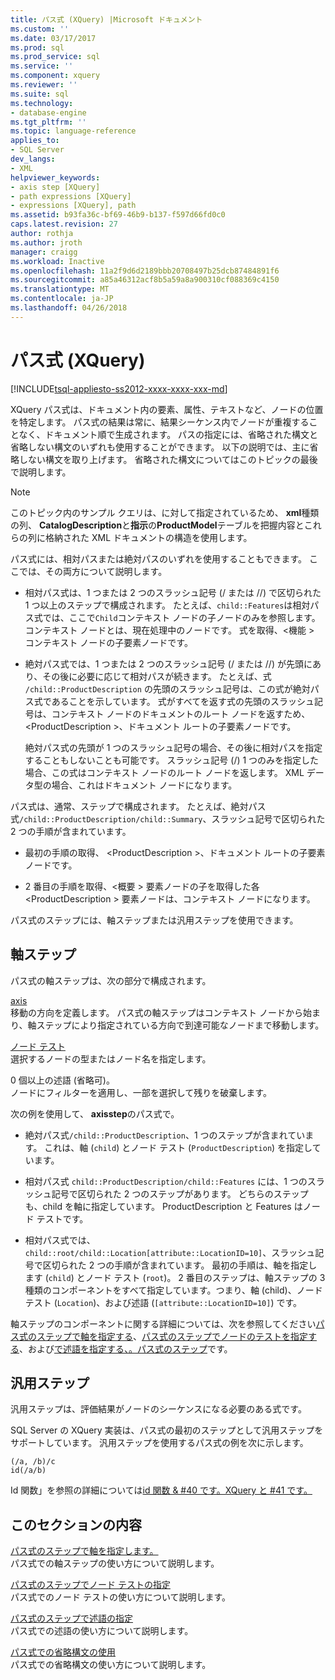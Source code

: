 ```yaml
---
title: パス式 (XQuery) |Microsoft ドキュメント
ms.custom: ''
ms.date: 03/17/2017
ms.prod: sql
ms.prod_service: sql
ms.service: ''
ms.component: xquery
ms.reviewer: ''
ms.suite: sql
ms.technology:
- database-engine
ms.tgt_pltfrm: ''
ms.topic: language-reference
applies_to:
- SQL Server
dev_langs:
- XML
helpviewer_keywords:
- axis step [XQuery]
- path expressions [XQuery]
- expressions [XQuery], path
ms.assetid: b93fa36c-bf69-46b9-b137-f597d66fd0c0
caps.latest.revision: 27
author: rothja
ms.author: jroth
manager: craigg
ms.workload: Inactive
ms.openlocfilehash: 11a2f9d6d2189bbb20708497b25dcb87484891f6
ms.sourcegitcommit: a85a46312acf8b5a59a8a900310cf088369c4150
ms.translationtype: MT
ms.contentlocale: ja-JP
ms.lasthandoff: 04/26/2018
---
```

# <a name="path-expressions-xquery"></a>パス式 (XQuery)
[!INCLUDE[tsql-appliesto-ss2012-xxxx-xxxx-xxx-md](../includes/tsql-appliesto-ss2012-xxxx-xxxx-xxx-md.md)]

  XQuery パス式は、ドキュメント内の要素、属性、テキストなど、ノードの位置を特定します。 パス式の結果は常に、結果シーケンス内でノードが重複することなく、ドキュメント順で生成されます。 パスの指定には、省略された構文と省略しない構文のいずれも使用することができます。 以下の説明では、主に省略しない構文を取り上げます。 省略された構文についてはこのトピックの最後で説明します。  
  
> [!NOTE]  
>  このトピック内のサンプル クエリは、に対して指定されているため、 **xml**種類の列、 **CatalogDescription**と**指示**の**ProductModel**テーブルを把握内容とこれらの列に格納された XML ドキュメントの構造を使用します。  
  
 パス式には、相対パスまたは絶対パスのいずれを使用することもできます。 ここでは、その両方について説明します。  
  
-   相対パス式は、1 つまたは 2 つのスラッシュ記号 (/ または //) で区切られた 1 つ以上のステップで構成されます。 たとえば、`child::Features`は相対パス式では、ここで`Child`コンテキスト ノードの子ノードのみを参照します。 コンテキスト ノードとは、現在処理中のノードです。 式を取得、\<機能 > コンテキスト ノードの子要素ノードです。  
  
-   絶対パス式では、1 つまたは 2 つのスラッシュ記号 (/ または //) が先頭にあり、その後に必要に応じて相対パスが続きます。 たとえば、式 `/child::ProductDescription` の先頭のスラッシュ記号は、この式が絶対パス式であることを示しています。 式がすべてを返す式の先頭のスラッシュ記号は、コンテキスト ノードのドキュメントのルート ノードを返すため、 \<ProductDescription >、ドキュメント ルートの子要素ノードです。  
  
     絶対パス式の先頭が 1 つのスラッシュ記号の場合、その後に相対パスを指定することもしないことも可能です。 スラッシュ記号 (/) 1 つのみを指定した場合、この式はコンテキスト ノードのルート ノードを返します。 XML データ型の場合、これはドキュメント ノードになります。  
  
 パス式は、通常、ステップで構成されます。 たとえば、絶対パス式`/child::ProductDescription/child::Summary`、スラッシュ記号で区切られた 2 つの手順が含まれています。  
  
-   最初の手順の取得、 \<ProductDescription >、ドキュメント ルートの子要素ノードです。  
  
-   2 番目の手順を取得、\<概要 > 要素ノードの子を取得した各\<ProductDescription > 要素ノードは、コンテキスト ノードになります。  
  
 パス式のステップには、軸ステップまたは汎用ステップを使用できます。  
  
## <a name="axis-step"></a>軸ステップ  
 パス式の軸ステップは、次の部分で構成されます。  
  
 [axis](../xquery/path-expressions-specifying-axis.md)  
 移動の方向を定義します。 パス式の軸ステップはコンテキスト ノードから始まり、軸ステップにより指定されている方向で到達可能なノードまで移動します。  
  
 [ノード テスト](../xquery/path-expressions-specifying-node-test.md)  
 選択するノードの型またはノード名を指定します。  
  
 0 個以上の述語 (省略可)。  
 ノードにフィルターを適用し、一部を選択して残りを破棄します。  
  
 次の例を使用して、 **axisstep**のパス式で。  
  
-   絶対パス式`/child::ProductDescription`、1 つのステップが含まれています。 これは、軸 (`child`) とノード テスト (`ProductDescription`) を指定しています。  
  
-   相対パス式 `child::ProductDescription/child::Features` には、1 つのスラッシュ記号で区切られた 2 つのステップがあります。 どちらのステップも、child を軸に指定しています。 ProductDescription と Features はノード テストです。  
  
-   相対パス式では、 `child::root/child::Location[attribute::LocationID=10]`、スラッシュ記号で区切られた 2 つの手順が含まれています。 最初の手順は、軸を指定します (`child`) とノード テスト (`root`)。 2 番目のステップは、軸ステップの 3 種類のコンポーネントをすべて指定しています。つまり、軸 (child)、ノード テスト (`Location`)、および述語 (`[attribute::LocationID=10]`) です。  
  
 軸ステップのコンポーネントに関する詳細については、次を参照してください[パス式のステップで軸を指定する](../xquery/path-expressions-specifying-axis.md)、[パス式のステップでノードのテストを指定する](../xquery/path-expressions-specifying-node-test.md)、および[で述語を指定する、。パス式のステップ](../xquery/path-expressions-specifying-predicates.md)です。  
  
## <a name="general-step"></a>汎用ステップ  
 汎用ステップは、評価結果がノードのシーケンスになる必要のある式です。  
  
 SQL Server の XQuery 実装は、パス式の最初のステップとして汎用ステップをサポートしています。 汎用ステップを使用するパス式の例を次に示します。  
  
```  
(/a, /b)/c  
id(/a/b)  
```  
  
 Id 関数」を参照の詳細については[id 関数 & #40 です。XQuery と #41 です。](../xquery/functions-on-sequences-id.md)  
  
## <a name="in-this-section"></a>このセクションの内容  
 [パス式のステップで軸を指定します。](../xquery/path-expressions-specifying-axis.md)  
 パス式での軸ステップの使い方について説明します。  
  
 [パス式のステップでノード テストの指定](../xquery/path-expressions-specifying-node-test.md)  
 パス式でのノード テストの使い方について説明します。  
  
 [パス式のステップで述語の指定](../xquery/path-expressions-specifying-predicates.md)  
 パス式での述語の使い方について説明します。  
  
 [パス式での省略構文の使用](../xquery/path-expressions-using-abbreviated-syntax.md)  
 パス式での省略構文の使い方について説明します。  
  
  
